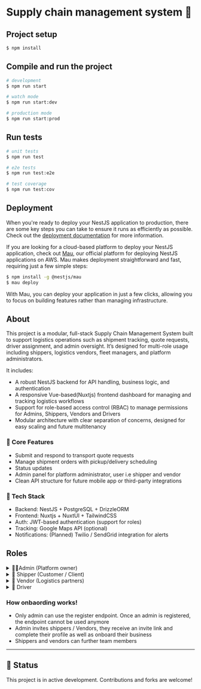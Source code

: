 # Supply chain management system 🚚


## Project setup

```bash
$ npm install
```

## Compile and run the project

```bash
# development
$ npm run start

# watch mode
$ npm run start:dev

# production mode
$ npm run start:prod
```

## Run tests

```bash
# unit tests
$ npm run test

# e2e tests
$ npm run test:e2e

# test coverage
$ npm run test:cov
```

## Deployment

When you're ready to deploy your NestJS application to production, there are some key steps you can take to ensure it runs as efficiently as possible. Check out the [deployment documentation](https://docs.nestjs.com/deployment) for more information.

If you are looking for a cloud-based platform to deploy your NestJS application, check out [Mau](https://mau.nestjs.com), our official platform for deploying NestJS applications on AWS. Mau makes deployment straightforward and fast, requiring just a few simple steps:

```bash
$ npm install -g @nestjs/mau
$ mau deploy
```

With Mau, you can deploy your application in just a few clicks, allowing you to focus on building features rather than managing infrastructure.


## About

This project is a modular, full-stack Supply Chain Management System built to support logistics operations such as shipment tracking, quote requests, driver assignment, and admin oversight. It’s designed for multi-role usage including shippers, logistics vendors, fleet managers, and platform administrators.

It includes:
- A robust NestJS backend for API handling, business logic, and authentication
- A responsive Vue-based(Nuxtjs) frontend dashboard for managing and tracking logistics workflows
- Support for role-based access control (RBAC) to manage permissions for Admins, Shippers, Vendors and Drivers
- Modular architecture with clear separation of concerns, designed for easy scaling and future multitenancy

### 💫 Core Features
- Submit and respond to transport quote requests
- Manage shipment orders with pickup/delivery scheduling
- Status updates
- Admin panel for platform administrator, user i.e shipper and vendor 
- Clean API structure for future mobile app or third-party integrations

### 🧰 Tech Stack
- Backend: NestJS + PostgreSQL + DrizzleORM
- Frontend: Nuxtjs + NuxtUI + TailwindCSS
- Auth: JWT-based authentication (support for roles)
- Tracking: Google Maps API (optional)
- Notifications: (Planned) Twilio / SendGrid integration for alerts


## Roles 
<details>
<summary>👨‍💻Admin (Platform owner)</summary>
Internal user who oversees and manages everything on the platform.

#### Permissions:
- View and manage all data (users, quotes, shipments, vendors)
- Assign roles, reset passwords
- Access analytics and system logs
- Moderate content or disputes
</details>

<details>
<summary>👤 Shipper (Customer / Client)</summary>
A business or individual that needs to move goods from A to B.

#### Permissions:
- Request quotes
- Book and track shipments
- View shipment history and invoices
- Rate vendor service and leave feedback
- Manage own profile 
</details>

<details>
<summary>🚚 Vendor (Logistics partners)</summary>
A company that provides transportation services, owns vehicles, or subcontracts drivers.

#### Permissions:
- View and accept shipment requests
- Assign drivers to shipments
- Configure pricing logic
- Manage fleet and pricing (if allowed)
- Track performance metrics
- Manage their own team (dispatchers, drivers)
</details>

<details>
<summary>🚗 Driver</summary>
A field-level user responsible for transporting goods.

#### Permissions:
- View assigned shipments
- Update delivery status (e.g. picked up, in-transit, delivered)
- Upload proof of delivery (photo, signature)
- Receive route directions or location details
- Get payment summary 
</details>



### How onbaording works!
- Only admin can use the register endpoint. Once an admin is registered, the endpoint cannot be used anymore
- Admin invites shippers / Vendors, they receive an invite link and complete their profile as well as onboard their business
- Shippers and vendors can further team members


---
## 🚨 Status
This project is in active development. Contributions and forks are welcome!
